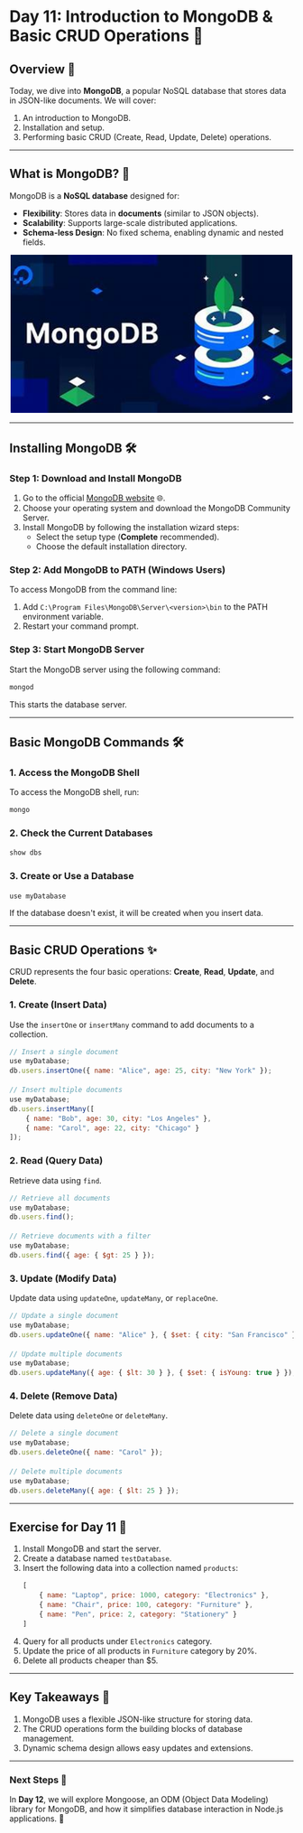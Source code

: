 # Day 11: Introduction to MongoDB & Basic CRUD Operations 🚀

## Overview 🌟
Today, we dive into **MongoDB**, a popular NoSQL database that stores data in JSON-like documents. We will cover:

1. An introduction to MongoDB.
2. Installation and setup.
3. Performing basic CRUD (Create, Read, Update, Delete) operations.

---

## **What is MongoDB?** 🤔
MongoDB is a **NoSQL database** designed for:
- **Flexibility**: Stores data in **documents** (similar to JSON objects).
- **Scalability**: Supports large-scale distributed applications.
- **Schema-less Design**: No fixed schema, enabling dynamic and nested fields.

<div align="center">
    <img src="../resources/images/mongodb.png" alt="" width="500" />
</div>

---

## **Installing MongoDB** 🛠️

### **Step 1: Download and Install MongoDB**
1. Go to the official [MongoDB website](https://www.mongodb.com/try/download/community) 🌐.
2. Choose your operating system and download the MongoDB Community Server.
3. Install MongoDB by following the installation wizard steps:
   - Select the setup type (**Complete** recommended).
   - Choose the default installation directory.

### **Step 2: Add MongoDB to PATH** (Windows Users)
To access MongoDB from the command line:
1. Add `C:\Program Files\MongoDB\Server\<version>\bin` to the PATH environment variable.
2. Restart your command prompt.

### **Step 3: Start MongoDB Server**
Start the MongoDB server using the following command:
```bash
mongod
```
This starts the database server.

---

## **Basic MongoDB Commands** 🛠️

### 1. **Access the MongoDB Shell**
To access the MongoDB shell, run:
```bash
mongo
```

### 2. **Check the Current Databases**
```bash
show dbs
```

### 3. **Create or Use a Database**
```bash
use myDatabase
```
If the database doesn't exist, it will be created when you insert data.

---

## **Basic CRUD Operations** ✨
CRUD represents the four basic operations: **Create**, **Read**, **Update**, and **Delete**.

### 1. **Create (Insert Data)**
Use the `insertOne` or `insertMany` command to add documents to a collection.
```javascript
// Insert a single document
use myDatabase;
db.users.insertOne({ name: "Alice", age: 25, city: "New York" });

// Insert multiple documents
use myDatabase;
db.users.insertMany([
    { name: "Bob", age: 30, city: "Los Angeles" },
    { name: "Carol", age: 22, city: "Chicago" }
]);
```

### 2. **Read (Query Data)**
Retrieve data using `find`.
```javascript
// Retrieve all documents
use myDatabase;
db.users.find();

// Retrieve documents with a filter
use myDatabase;
db.users.find({ age: { $gt: 25 } });
```

### 3. **Update (Modify Data)**
Update data using `updateOne`, `updateMany`, or `replaceOne`.
```javascript
// Update a single document
use myDatabase;
db.users.updateOne({ name: "Alice" }, { $set: { city: "San Francisco" } });

// Update multiple documents
use myDatabase;
db.users.updateMany({ age: { $lt: 30 } }, { $set: { isYoung: true } });
```

### 4. **Delete (Remove Data)**
Delete data using `deleteOne` or `deleteMany`.
```javascript
// Delete a single document
use myDatabase;
db.users.deleteOne({ name: "Carol" });

// Delete multiple documents
use myDatabase;
db.users.deleteMany({ age: { $lt: 25 } });
```

---

## **Exercise for Day 11** 📝
1. Install MongoDB and start the server.
2. Create a database named `testDatabase`.
3. Insert the following data into a collection named `products`:
    ```javascript
    [
        { name: "Laptop", price: 1000, category: "Electronics" },
        { name: "Chair", price: 100, category: "Furniture" },
        { name: "Pen", price: 2, category: "Stationery" }
    ]
    ```
4. Query for all products under `Electronics` category.
5. Update the price of all products in `Furniture` category by 20%.
6. Delete all products cheaper than $5.

---

## **Key Takeaways** 🧾
1. MongoDB uses a flexible JSON-like structure for storing data.
2. The CRUD operations form the building blocks of database management.
3. Dynamic schema design allows easy updates and extensions.

---

### Next Steps 🚀
In **Day 12**, we will explore Mongoose, an ODM (Object Data Modeling) library for MongoDB, and how it simplifies database interaction in Node.js applications. 🌟

